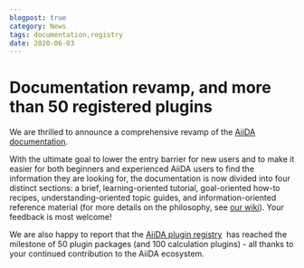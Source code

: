 ```yaml
---
blogpost: true
category: News
tags: documentation,registry
date: 2020-06-03
---
```


# Documentation revamp, and more than 50 registered plugins

We are thrilled to announce a comprehensive revamp of the [AiiDA documentation](http://aiida-core.readthedocs.io/).

With the ultimate goal to lower the entry barrier for new users and to make it easier for both beginners and experienced AiiDA users to find the information they are looking for, the documentation is now divided into four distinct sections: a brief, learning-oriented tutorial, goal-oriented how-to recipes, understanding-oriented topic guides, and information-oriented reference material (for more details on the philosophy, see [our wiki](https://github.com/aiidateam/aiida-core/wiki/Writing-documentation)). Your feedback is most welcome!

We are also happy to report that the [AiiDA plugin registry](https://aiidateam.github.io/aiida-registry/)  has reached the milestone of 50 plugin packages (and 100 calculation plugins) - all thanks to your continued contribution to the AiiDA ecosystem.
